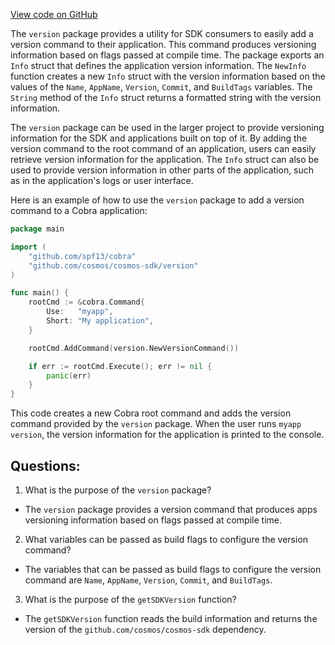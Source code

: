 [View code on GitHub](https://github.com/cosmos/cosmos-sdk/blob/main/version/version.go)

The `version` package provides a utility for SDK consumers to easily add a version command to their application. This command produces versioning information based on flags passed at compile time. The package exports an `Info` struct that defines the application version information. The `NewInfo` function creates a new `Info` struct with the version information based on the values of the `Name`, `AppName`, `Version`, `Commit`, and `BuildTags` variables. The `String` method of the `Info` struct returns a formatted string with the version information. 

The `version` package can be used in the larger project to provide versioning information for the SDK and applications built on top of it. By adding the version command to the root command of an application, users can easily retrieve version information for the application. The `Info` struct can also be used to provide version information in other parts of the application, such as in the application's logs or user interface. 

Here is an example of how to use the `version` package to add a version command to a Cobra application:

```go
package main

import (
	"github.com/spf13/cobra"
	"github.com/cosmos/cosmos-sdk/version"
)

func main() {
	rootCmd := &cobra.Command{
		Use:   "myapp",
		Short: "My application",
	}

	rootCmd.AddCommand(version.NewVersionCommand())

	if err := rootCmd.Execute(); err != nil {
		panic(err)
	}
}
```

This code creates a new Cobra root command and adds the version command provided by the `version` package. When the user runs `myapp version`, the version information for the application is printed to the console.
## Questions: 
 1. What is the purpose of the `version` package?
- The `version` package provides a version command that produces apps versioning information based on flags passed at compile time.

2. What variables can be passed as build flags to configure the version command?
- The variables that can be passed as build flags to configure the version command are `Name`, `AppName`, `Version`, `Commit`, and `BuildTags`.

3. What is the purpose of the `getSDKVersion` function?
- The `getSDKVersion` function reads the build information and returns the version of the `github.com/cosmos/cosmos-sdk` dependency.